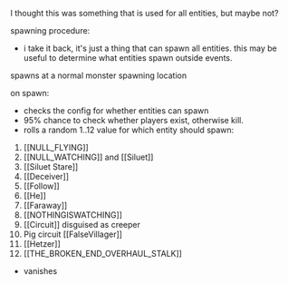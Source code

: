 
I thought this was something that is used for all entities, but maybe not?

spawning procedure:
- i take it back, it's just a thing that can spawn all entities.
this may be useful to determine what entities spawn outside events.

spawns at a normal monster spawning location


on spawn:
- checks the config for whether entities can spawn
- 95% chance to check whether players exist, otherwise kill.
- rolls a random 1..12 value for which entity should spawn:
1. [[NULL_FLYING]]
2. [[NULL_WATCHING]] and [[Siluet]]
3. [[Siluet Stare]]
4. [[Deceiver]]
5. [[Follow]]
6. [[He]]
7. [[Faraway]]
8. [[NOTHINGISWATCHING]]
9. [[Circuit]] disguised as creeper
10. Pig circuit [[FalseVillager]]
11. [[Hetzer]]
12. [[THE_BROKEN_END_OVERHAUL_STALK]]
- vanishes
